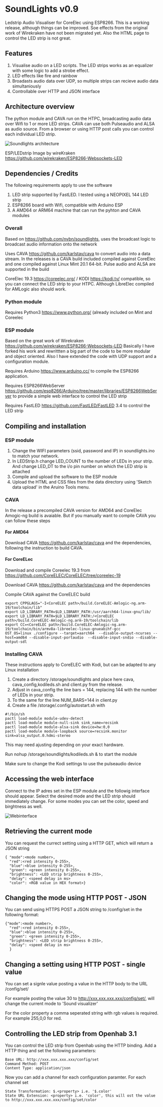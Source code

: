 # SoundLights v0.9

Ledstrip Audio Visualiser for CoreElec using ESP8266. This is a working release, although things can be improved. Soe effects from the original work of Wirekraken have not been migrated yet. Also the HTML page to control the LED strip is not great.

## Features

1. Visualise audio on a LED scripts. The LED strips works as an equalizer with some logic to add a strobe effect.
2. LED effects like fire and rainbow
3. Broadasts audio data over UDP, so multiple strips can recieve audio data simultaniously
4. Controllable over HTTP and JSON interface

## Architecture overview

The python module and CAVA run on the HTPC, broadcasting audio data over Wifi to 1 or more LED strips. CAVA can use both Pulseaudio and ALSA as audio source. From a browser or using HTTP post calls you can control each individual LED strip.

![Soundlights architecture](architecture.svg)

ESP/LEDstrip Image by wireKraken https://github.com/wirekraken/ESP8266-Websockets-LED 

## Dependencies / Credits

The following requirements apply to use the software

1. LED strip supported by FastLED. I tested using a NEOPIXEL 144 LED strip
2. ESP8266 board with Wifi, compatible with Arduino ESP
3. A AMD64 or ARM64 machine that can run the pyhton and CAVA modules

### Overall

Based on https://github.com/nvbn/soundlights, uses the broadcast logic to broadcast audio information onto the network

Uses CAVA https://github.com/karlstav/cava to convert audio into a data stream. In the releases is a CAVA build included compiled against CoreElec and one compiled against  Linux Mint 20.1 64-bit. Pulse audio and ALSA are supported in the build

CoreElec 19.3 https://coreelec.org/ / KODI https://kodi.tv/ compatible, so you can connect the LED strip to your HTPC. Although LibreElec compiled for AMLogic also should work.

### Python module

Requires Python3 https://www.python.org/ (already included on Mint and Coreelec

### ESP module

Based on the great work of Wirekraken https://github.com/wirekraken/ESP8266-Websockets-LED Basically I have forked his work and rewrittten a  big part of the code to be more modular and object oriented. Also I have extended the code with UDP support and a configuration module.

Requires Arduino https://www.arduino.cc/ to compile the ESP8266 application. 

Requires ESP8266WebServer https://github.com/esp8266/Arduino/tree/master/libraries/ESP8266WebServer to provide a simple web interface to control the LED strip

Requires FastLED https://github.com/FastLED/FastLED 3.4 to control the LED strip


## Compiling and installation

### ESP module

1. Change the WIFI parameters (ssid, password and IP) in soundlights.ino to match your network. 
2. In LEDStrip.h change LED_COUNT to the number of LEDs in your strip. And change LED_DT to the i/o pin number on which the LED strip is attached
3. Compile and upload the software to the ESP module
4. Upload the HTML and CSS files from the data directory using 'Sketch data upload' in the Aruino Tools menu.

### CAVA

In the release a precompiled CAVA version for AMD64 and CoreElec Amogic-ng build is avaiable. But if you manually want to compile CAVA you can follow these steps

#### For AMD64

Download CAVA https://github.com/karlstav/cava and the dependencies, following the instruction to build CAVA.

#### For CoreELec

Download and compile Coreelec 19.3 from https://github.com/CoreELEC/CoreELEC/tree/coreelec-19

Download CAVA https://github.com/karlstav/cava and the dependencies

Compile CAVA against the CoreELEC build
```
export CPPGLAGS="-I<CoreELEC path>/build.CoreELEC-Amlogic-ng.arm-19/toolchain/lib" 
export LD_LIBRARY_PATH=$LD_LIBRARY_PATH:/usr/aarch64-linux-gnu/lib/
export LD_LIBRARY_PATH=$LD_LIBRARY_PATH:/<CoreELEC path>/build.CoreELEC-Amlogic-ng.arm-19/toolchain/lib
export CC=<CoreELEC path>/build.CoreELEC-Amlogic-ng.arm-19/toolchain/bin/armv8a-libreelec-linux-gnueabihf-gcc
OST_OS=linux ./configure --target=aarch64  --disable-output-ncurses --host=amd64 --disable-input-portaudio  --disable-input-sndio --disable-output-sdl  
```

### Installing CAVA

These instructions apply to CoreELEC with Kodi, but can be adapted to any Linux installation 

1. Create a directory /storage/soundlights and place here cava, cava_config,kodileds.sh and client.py from the release. 
2. Adjust in cava_config the line bars = 144, replacing 144 with the number of LEDs in your strip. 
3. To the same for the line NUM_BARS=144 in client.py
4. Create a file /storage/.config/autostart.sh with

```
#!/bin/sh 
pactl load-module module-udev-detect
pactl load-module module-null-sink sink_name=recsink
pactl load-module module-alsa-sink device=hw:0,0
pactl load-module module-loopback source=recsink.monitor sink=alsa_output.0.hdmi-stereo
```

This may need ajusting depending on your exact hardware.

Run nohup /storage/soundlights/kodileds.sh & to start the module

Make sure to change the Kodi settings to use the pulseaudio device

## Accessing the web interface

Connect to the IP adres set in the ESP module and the followig interface should appear. Select the desired mode and the LED strip should immediately change. For some modes you can set the color, speed and birghtness as well.

![Webinterface](webinterface.png)

## Retrieving the current mode

You can request the currect setting using a HTTP GET, which will return a JSON string

```
{ "mode":<mode number>,
  "red":<red intensity 0-255>,
  "blue":<blue intensity 0-255>,
  "green": <green intensity 0-255>,
  "brightness": <LED strip brightness 0-255>,
  "delay": <speed delay in ms>
  "color": <RGB value in HEX format>}
```

## Changing the mode using HTTP POST - JSON

You can send using HTTPS POST a JSON string to <ESP IP address>/config/set in the following format:

```
{"mode":<mode number>,
  "red":<red intensity 0-255>,
  "blue":<blue intensity 0-255>,
  "green": <green intensity 0-255>,
  "brightness": <LED strip brightness 0-255>,
  "delay": <speed delay in ms>
  }
```
  
## Changing a setting using HTTP POST - single value

You can set a signle value posting a value in the HTTP body to the URL <ESP IP address>/config/set/<property>
  
For example posting the value 30 to http://xxx.xxx.xxx.xxx/config/set/<mode>, will change the current mode to 'Sound visualizer'
  
For the color property a comma seperated string with rgb values is required. For example 255,0,0 for red.
  
  
## Controlling the LED strip from Openhab 3.1
  
You can control the LED strip from Openhab using the HTTP binding. Add a HTTP thing and set the following parameters:
  
```
Base URL: http://xxx.xxx.xxx.xxx/config/set
Command Method: POST
Content Type: application/json
```
  
Now you can add a channel for each configuration paramter. For each channel set
  
```
State Transformation: $.<property> i.e. '$.color'
State URL Extension: <property> i.e. 'color', this will ost the value to http://xxx.xxx.xxx.xxx/config/set/color
  
